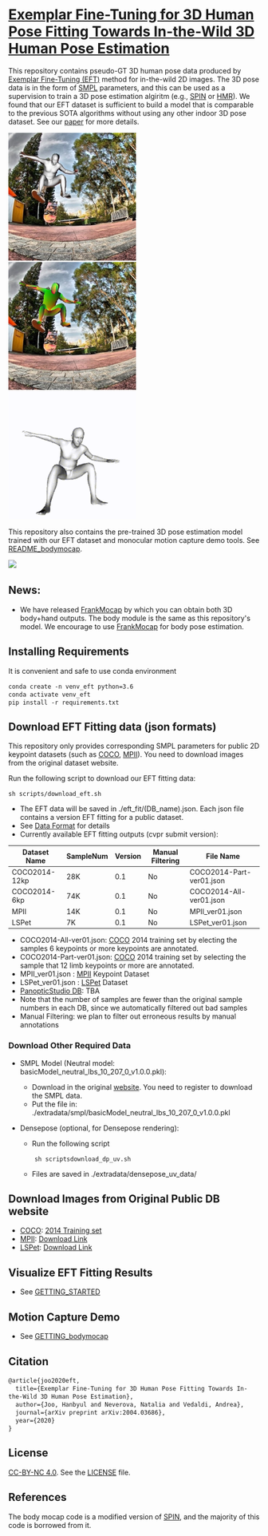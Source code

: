 # [Exemplar Fine-Tuning for 3D Human Pose Fitting Towards In-the-Wild 3D Human Pose Estimation](https://arxiv.org/abs/2004.03686)

This repository contains pseudo-GT 3D human pose data produced by [Exemplar Fine-Tuning (EFT)](https://arxiv.org/abs/2004.03686) method for in-the-wild 2D images. The 3D pose data is in the form of [SMPL](https://smpl.is.tue.mpg.de/) parameters, and this can be used as a supervision to train a 3D pose estimation algiritm (e.g., [SPIN](https://github.com/nkolot/SPIN) or [HMR](https://github.com/akanazawa/hmr)). 
We found that our EFT dataset is sufficient to build a model that is comparable to the previous SOTA algorithms without using any other indoor 3D pose dataset. See our [paper](https://arxiv.org/abs/2004.03686) for more details.
<p>
    <img src="docs/example1.jpg" height="256">
    <img src="docs/example2.jpg" height="256">
    <img src="docs/3432.gif" height="256">
</p>

This repository also contains the pre-trained 3D pose estimation model trained with our EFT dataset and monocular motion capture demo tools. See [README_bodymocap](README_bodymocap.md).
<p>
    <img src="https://github.com/jhugestar/jhugestar.github.io/blob/master/img/eft_bodymocap.gif" height="256">
</p>

## News: 
- We have released [FrankMocap](https://github.com/facebookresearch/frankmocap) by which you can obtain both 3D body+hand outputs. The body module is the same as this repository's model. We encourage to use [FrankMocap](https://github.com/facebookresearch/frankmocap) for body pose estimation.

## Installing Requirements
It is convenient and safe to use conda environment
```
conda create -n venv_eft python=3.6
conda activate venv_eft
pip install -r requirements.txt
```

## Download EFT Fitting data (json formats)
This repository only provides corresponding SMPL parameters for public 2D keypoint datasets (such as [COCO](https://cocodataset.org/), [MPII](http://human-pose.mpi-inf.mpg.de/)). You need to download images from the original dataset website.

Run the following script to download our EFT fitting data:
```
sh scripts/download_eft.sh 
```
   - The EFT data will be saved in ./eft_fit/(DB_name).json. Each json file contains a version EFT fitting for a public dataset. 
   - See [Data Format](docs/README_dataformat.md) for details
   - Currently available EFT fitting outputs (cvpr submit version):


|Dataset Name   |  SampleNum | Version    | Manual Filtering |         File Name         |
|---------------| -----------| ---------  | ---------------- |-------------------------- |
|COCO2014-12kp  | 28K        | 0.1        | No               |  COCO2014-Part-ver01.json |
|COCO2014-6kp   | 74K        | 0.1        | No               |  COCO2014-All-ver01.json  |
|MPII           | 14K        | 0.1        | No               |  MPII_ver01.json          |
|LSPet          | 7K         | 0.1        | No               |  LSPet_ver01.json         |

  - COCO2014-All-ver01.json: [COCO](https://cocodataset.org/#home) 2014 training set by electing the samples 6 keypoints or more keypoints are annotated.
  - COCO2014-Part-ver01.json: [COCO](https://cocodataset.org/#home) 2014 training set by selecting the sample that 12 limb keypoints or more are annotated.
  - MPII_ver01.json : [MPII](http://human-pose.mpi-inf.mpg.de/) Keypoint Dataset
  - LSPet_ver01.json : [LSPet](https://sam.johnson.io/research/lspet.html) Dataset
  - [PanopticStudio DB](http://domedb.perception.cs.cmu.edu/): TBA
  - Note that the number of samples are fewer than the original sample numbers in each DB, since we automatically filtered out bad samples
  - Manual Filtering: we plan to filter out erroneous results by manual annotations 

### Download Other Required Data
- SMPL Model (Neutral model: basicModel_neutral_lbs_10_207_0_v1.0.0.pkl):
    - Download in the original [website](http://smplify.is.tue.mpg.de/login). You need to register to download the SMPL data.
    - Put the file in: ./extradata/smpl/basicModel_neutral_lbs_10_207_0_v1.0.0.pkl

- Densepose (optional, for Densepose rendering): 
  - Run the following script
  ```
      sh scriptsdownload_dp_uv.sh    
  ```
  - Files are saved in ./extradata/densepose_uv_data/
  
## Download Images from Original Public DB website
 - [COCO](https://cocodataset.org/#home): [2014 Training set](http://images.cocodataset.org/zips/train2014.zip)
 - [MPII](http://human-pose.mpi-inf.mpg.de/): [Download Link](https://datasets.d2.mpi-inf.mpg.de/andriluka14cvpr/mpii_human_pose_v1.tar.gz)
 - [LSPet](https://sam.johnson.io/research/lspet.html): [Download Link](http://datasets.d2.mpi-inf.mpg.de/hr-lspet/hr-lspet.zip)

## Visualize EFT Fitting Results
- See [GETTING_STARTED](docs/GETTING_STARTED.md)


## Motion Capture Demo
- See [GETTING_bodymocap](README_bodymocap.md)

## Citation
```
@article{joo2020eft,
  title={Exemplar Fine-Tuning for 3D Human Pose Fitting Towards In-the-Wild 3D Human Pose Estimation},
  author={Joo, Hanbyul and Neverova, Natalia and Vedaldi, Andrea},
  journal={arXiv preprint arXiv:2004.03686},
  year={2020}
}
```

## License
[CC-BY-NC 4.0](https://creativecommons.org/licenses/by-nc/4.0/legalcode). 
See the [LICENSE](LICENSE) file. 


## References
The body mocap code is a modified version of [SPIN](https://github.com/nkolot/SPIN), and the majority of this code is borrowed from it.
